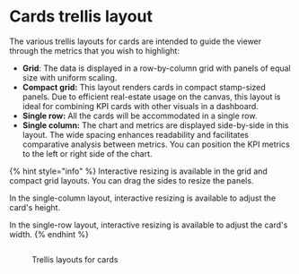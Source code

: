 # Cards trellis layout

The various trellis layouts for cards are intended to guide the viewer through the metrics that you wish to highlight:

* **Grid**: The data is displayed in a row-by-column grid with panels of equal size with uniform scaling.
* **Compact grid:** This layout renders cards in compact stamp-sized panels. Due to efficient real-estate usage on the canvas, this layout is ideal for combining KPI cards with other visuals in a dashboard.
* **Single row:** All the cards will be accommodated in a single row.
* **Single column:** The chart and metrics are displayed side-by-side in this layout. The wide spacing enhances readability and facilitates comparative analysis between metrics. You can position the KPI metrics to the left or right side of the chart.

{% hint style="info" %}
Interactive resizing is available in the grid and compact grid layouts. You can drag the sides to resize the panels.

In the single-column layout, interactive resizing is available to adjust the card's height.

In the single-row layout, interactive resizing is available to adjust the card's width.
{% endhint %}

<figure><img src="../../.gitbook/assets/Untitled design (6).gif" alt=""><figcaption><p>Trellis layouts for cards</p></figcaption></figure>
